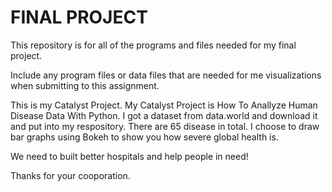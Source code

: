 # FINAL PROJECT

This repository is for all of the programs and files needed for my final project.

Include any program files or data files that are needed for me visualizations when submitting to this assignment.


This is my Catalyst Project. My Catalyst Project is How To Anallyze Human Disease Data With Python. I got a dataset from 
data.world and download it and put into my respository. There are 65 disease in total. I choose to draw bar graphs using Bokeh to show you how severe global health is.

We need to built better hospitals and help people in need!

Thanks for your cooporation.